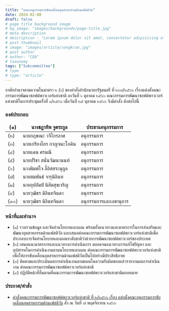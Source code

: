 ```yaml
---
title: "คณะอนุกรรมการขับเคลื่อนอุตสาหกรรมด้านเฟสติวัล"
date: 2024-02-08
draft: false
# page title background image
# bg_image: "images/backgrounds/page-title.jpg"
# meta description
# description : "Lorem ipsum dolor sit amet, consectetur adipisicing elit, sed do eiusmod tempor incididunt ut labore. dolore magna aliqua. Ut enim ad minim veniam, quis nostrud."
# post thumbnail
# image: "images/article/songkran.jpg"
# post author
# author: "CEA"
# taxonomy
tags: ["Subcommittee"]
# type
# type: "article"
---
```


<style>
  td, th { border: none!important; }
</style>

อาศัยอำนาจตามความในมาตรา ๒ (๖) ของคำสั่งสำนักนายกรัฐมนตรี ที่ ๒๖๘/๒๕๖๖ เรื่องแต่งตั้งคณะกรรมการพัฒนาซอฟต์พาวเวอร์แห่งชาติ ลงวันที่ ๖ ตุลาคม ๒๕๖๖ คณะกรรมการพัฒนาซอฟต์พาวเวอร์แห่งชาติในการประชุมครั้งที่ ๑/๒๕๖๖ เมื่อวันที่ ๒๕ ตุลาคม ๒๕๖๖ จึงมีคำสั่ง ดังต่อไปนี้

### องค์ประกอบ

| (๑) | นางชฎาทิพ จูตระกูล | ประธานอนุกรรมการ |
| --- | --- | --- |
| (๒) | นายกฤษณะ วจีไกรลาศ | อนุกรรมการ |
| (๓) | นายเกรียงไกร กาญจนะโภคิน | อนุกรรมการ |
| (๔) | นายแดน ศรมณี | อนุกรรมการ |
| (๕) | นายปรีชา สนั่นวัฒนานนท์ | อนุกรรมการ |
| (๖) | นางพิมพ์ใจ ลี้อิสสระนุกูล | อนุกรรมการ |
| (๗) | นายสมพันธ์ จารุมิลินท | อนุกรรมการ |
| (๘) | นายอุปถัมป์ นิสิตสุขเจริญ | อนุกรรมการ |
| (๙) | นายวุฒิธร มิลินทจินดา | อนุกรรมการ |
| (๑๐) | นายวุฒิธร มิลินทจินดา | อนุกรรมการและเลขานุการ |

### หน้าที่และอำนาจ

* (๑) รวบรวมข้อมูล และจัดทำนโยบายและแผน พร้อมทั้งแนวทางและมาตรการในการส่งเสริมและพัฒนาอุตสาหกรรมด้านเฟสติวัล และเสนอต่อคณะกรรมการพัฒนาซอฟต์พาวเวอร์แห่งชาติเพื่อประกอบการจัดทำนโยบายและแผนระดับชาติว่าด้วยการพัฒนาซอฟต์พาวเวอร์ของประเทศ
* (๒) เสนอแนะมาตรการและแนวทางการดำเนินการ ตลอดจนแนวทางการแก้ไขปัญหา และอุปสรรคในการดำเนินงานตามนโยบายและแผน ต่อคณะกรรมการพัฒนาซอฟต์พาวเวอร์แห่งชาติ เพื่อให้การขับเคลื่อนอุตสาหกรรมด้านเฟสติวัลเป็นไปอย่างมีประสิทธิภาพ
* (๓) ติดตามและประเมินผลการดำเนินงานตามแผนในความรับผิดชอบแล้วรายงานผลการดำเนินงาน
ต่อคณะกรรมการพัฒนาซอฟต์พาวเวอร์แห่งชาติ
* (๔) ปฏิบัติหน้าที่อื่นตามที่คณะกรรมการพัฒนาซอฟต์พาวเวอร์แห่งชาติมอบหมาย

### ประกาศ/คำสั่ง

* [คำสั่งคณะกรรมการพัฒนาซอฟต์พาวเวอร์แห่งชาติ ที่ ๒/๒๕๖๖ เรื่อง แต่งตั้งคณะอนุกรรมการขับเคลื่อนอุตสาหกรรมด้านเฟสติวัล](</files/คำสั่งแต่งตั้งที่ 2-2566 คณะอนุฯ เฟสติวัล.pdf>) สั่ง ณ วันที่ ๗ พฤศจิกายน ๒๕๖๖

